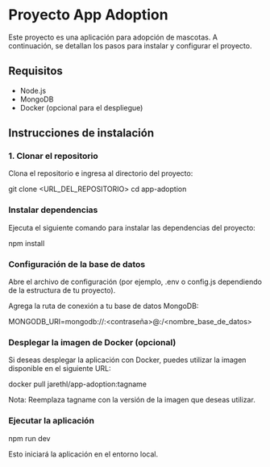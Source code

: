 # Proyecto App Adoption

Este proyecto es una aplicación para adopción de mascotas. A continuación, se detallan los pasos para instalar y configurar el proyecto.

## Requisitos

- Node.js
- MongoDB
- Docker (opcional para el despliegue)

## Instrucciones de instalación

### 1. Clonar el repositorio
Clona el repositorio e ingresa al directorio del proyecto:

git clone <URL_DEL_REPOSITORIO>
cd app-adoption

### Instalar dependencias
Ejecuta el siguiente comando para instalar las dependencias del proyecto:

npm install

### Configuración de la base de datos
Abre el archivo de configuración (por ejemplo, .env o config.js dependiendo de la estructura de tu proyecto).

Agrega la ruta de conexión a tu base de datos MongoDB:

MONGODB_URI=mongodb://<usuario>:<contraseña>@<host>:<puerto>/<nombre_base_de_datos>

### Desplegar la imagen de Docker (opcional)
Si deseas desplegar la aplicación con Docker, puedes utilizar la imagen disponible en el siguiente URL:

docker pull jarethl/app-adoption:tagname

Nota: Reemplaza tagname con la versión de la imagen que deseas utilizar.

### Ejecutar la aplicación 
npm run dev

Esto iniciará la aplicación en el entorno local.


